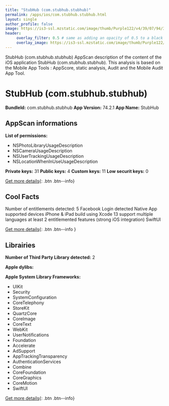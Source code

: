 ```yaml
---
title: "StubHub (com.stubhub.stubhub)"
permalink: /apps/ios/com.stubhub.stubhub.html
layout: single
author_profile: false
image: https://is3-ssl.mzstatic.com/image/thumb/Purple122/v4/39/07/94/390794a2-e38f-3975-c812-8a1358e37d7f/AppIcon-1x_U007emarketing-0-7-0-85-220.png/512x512bb.jpg
header: 
     overlay_filter: 0.5 # same as adding an opacity of 0.5 to a black background
     overlay_image: https://is3-ssl.mzstatic.com/image/thumb/Purple122/v4/39/07/94/390794a2-e38f-3975-c812-8a1358e37d7f/AppIcon-1x_U007emarketing-0-7-0-85-220.png/512x512bb.jpg
---
```

StubHub (com.stubhub.stubhub) AppScan description of the content of the iOS application StubHub (com.stubhub.stubhub). This analysis is based on the Mobile App Tools : AppScore, static analysis, Audit and the Mobile Audit App Tool.

# StubHub (com.stubhub.stubhub)

**BundleId:** com.stubhub.stubhub
**App Version:** 74.2.1
**App Name:** StubHub


## AppScan informations 

**List of permissions:** 
- NSPhotoLibraryUsageDescription
- NSCameraUsageDescription
- NSUserTrackingUsageDescription
- NSLocationWhenInUseUsageDescription
  
  
**Private keys:** 31
**Public keys:** 4
**Custom keys:** 11
**Low securit keys:** 0
  
[Get more details](/pricing.html){: .btn .btn--info}

## Cool Facts

Number of entitlements detected: 5
Facebook Login detected
Native App
supported devices iPhone & iPad
build using Xcode 13
support multiple languages
at least 2 entitlemented features (strong iOS integration)
SwiftUI
  
[Get more details](/pricing.html){: .btn .btn--info }

## Librairies 
**Number of Third Party Library detected:** 2


**Apple dylibs:**


**Apple System Library Frameworks:**
- UIKit
- Security
- SystemConfiguration
- CoreTelephony
- StoreKit
- QuartzCore
- CoreImage
- CoreText
- WebKit
- UserNotifications
- Foundation
- Accelerate
- AdSupport
- AppTrackingTransparency
- AuthenticationServices
- Combine
- CoreFoundation
- CoreGraphics
- CoreMotion
- SwiftUI


  
[Get more details](/pricing.html){: .btn .btn--info}

